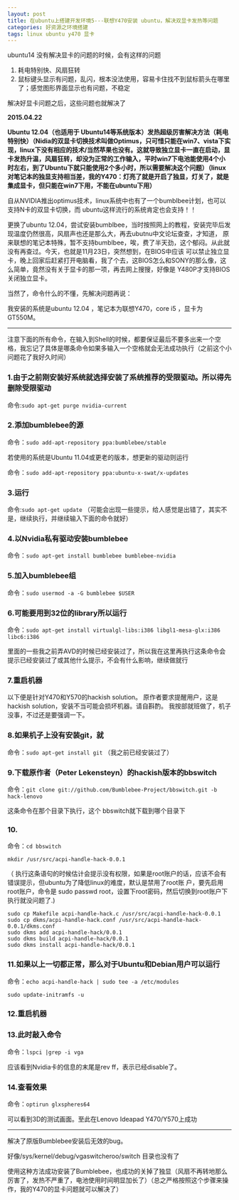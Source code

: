 ```yaml
---
layout: post
title: 在ubuntu上搭建开发环境5---联想Y470安装 ubuntu，解决双显卡发热等问题
categories: 好资源之环境搭建
tags: linux ubuntu y470 显卡
---
```



ubuntu14 没有解决显卡的问题的时候，会有这样的问题

1. 耗电特别快、风扇狂转
2. 鼠标键头显示有问题，乱闪，根本没法使用，容易卡住找不到鼠标箭头在哪里了；感觉图形界面显示也有问题，不稳定

解决好显卡问题之后，这些问题也就解决了

 

**2015.04.22**

**Ubuntu 12.04（也适用于 Ubuntu14等系统版本）发热超级厉害解决方法（耗电特别快）（Nidia的双显卡切换技术叫做Optimus，只可惜只能在win7、vista下实现，linux下没有相应的技术/当然苹果也没有。这就导致独立显卡一直在启动，显卡发热升温，风扇狂转，却没为正常的工作输入，平时win7下电池能使用4个小时左右，到了Ubuntu下就只能使用2个多小时，所以需要解决这个问题）（linux对笔记本的独显支持相当差，我的Y470：灯亮了就是开启了独显，灯关了，就是集成显卡，但只能在win7下用，不能在ubuntu下用）**

 
自从NVIDIA推出optimus技术，linux系统中也有了一个bumblbee计划，也可以支持N卡的双显卡切换，而 ubuntu这样流行的系统肯定也会支持！！

更换了ubuntu 12.04，尝试安装bumblbee，当时按照网上的教程，安装完毕后发现温度仍然很高，风扇声也还是那么大，再去ubutnu中文论坛查查，才知道， 原来联想的笔记本特殊，暂不支持bumblbee，唉，费了半天劲，这个郁闷。从此就没有再查过。今天，也就是11月23日，突然想到，在BIOS中应该 可以禁止独立显卡，晚上回家后赶紧打开电脑看，我了个去，这BIOS怎么和SONY的那么像，这么简单，竟然没有关于显卡的那一项，再去网上搜搜，好像是 Y480P才支持BIOS关闭独立显卡。

当然了，命令什么的不懂，先解决问题再说：

我安装的系统是ubuntu 12.04 ，笔记本为联想Y470，core i5 ，显卡为GT550M。

---

注意下面的所有命令，在输入到Shell的时候，都要保证最后不要多出来一个空格，我忘记了具体是哪条命令如果多输入一个空格就会无法成功执行（之前这个小问题花了我好久时间）

### 1.由于之前刚安装好系统就选择安装了系统推荐的受限驱动。所以得先删除受限驱动

命令:`sudo apt-get purge nvidia-current`


### 2.添加bumblebee的源

命令：`sudo add-apt-repository ppa:bumblebee/stable`

若使用的系统是Ubuntu 11.04或更老的版本，想更新的驱动则运行

命令：`sudo add-apt-repository ppa:ubuntu-x-swat/x-updates`

 
### 3.运行

命令:`sudo apt-get update` （可能会出现一些提示，给人感觉是出错了，其实不是，继续执行，并继续输入下面的命令就好）


### 4.以Nvidia私有驱动安装bumblebee

命令：`sudo apt-get install bumblebee bumblebee-nvidia`


### 5.加入bumblebee组

命令：`sudo usermod -a -G bumblebee $USER`


### 6.可能要用到32位的library所以运行

命令：`sudo apt-get install virtualgl-libs:i386 libgl1-mesa-glx:i386 libc6:i386`

里面的一些我之前弄AVD的时候已经安装过了，所以我在这里再执行这条命令会提示已经安装过了或其他什么提示，不会有什么影响，继续做就行

 
### 7.重启机器

以下便是针对Y470和Y570的hackish solution。 原作者要求提醒用户，这是hackish solution，安装不当可能会损坏机器。请自斟酌。 我按部就班做了，机子没事，不过还是要强调一下。


### 8.如果机子上没有安装git，就

命令：`sudo apt-get install git` （我之前已经安装过了）


### 9.下载原作者（Peter Lekensteyn）的hackish版本的bbswitch

命令：`git clone git://github.com/Bumblebee-Project/bbswitch.git -b hack-lenovo` 

这条命令在那个目录下执行，这个 bbswitch就下载到哪个目录下

 
### 10.

命令：`cd bbswitch`

`mkdir /usr/src/acpi-handle-hack-0.0.1`

（ 执行这条语句的时候估计会提示没有权限，如果是root账户的话，应该不会有错误提示，但ubuntu为了降低linux的难度，默认是禁用了root账 户，要先启用root账户，命令是 sudo passwd root，设置下root密码，然后切换到root账户下执行就没问题了.) 

    sudo cp Makefile acpi-handle-hack.c /usr/src/acpi-handle-hack-0.0.1 
    sudo cp dkms/acpi-handle-hack.conf /usr/src/acpi-handle-hack-0.0.1/dkms.conf 
    sudo dkms add acpi-handle-hack/0.0.1
    sudo dkms build acpi-handle-hack/0.0.1
    sudo dkms install acpi-handle-hack/0.0.1


### 11.如果以上一切都正常，那么对于Ubuntu和Debian用户可以运行

命令：`echo acpi-handle-hack | sudo tee -a /etc/modules`

`sudo update-initramfs -u`


### 12.重启机器


### 13.此时敲入命令

命令：`lspci |grep -i vga`

应该看到Nvidia卡的信息的末尾是rev ff，表示已经disable了。

 
### 14.查看效果

命令：`optirun glxspheres64`

可以看到3D的测试画面。至此在Lenovo Ideapad Y470/Y570上成功

--- 

解决了原版Bumblebee安装后无效的bug。

好像/sys/kernel/debug/vgaswitcheroo/switch 目录也没有了

使用这种方法成功安装了Bumblebee，也成功的关掉了独显（风扇不再转地那么厉害了，发热不严重了，电池使用时间明显加长了）（总之严格按照这个步骤来操作，我的Y470的显卡问题就可以解决了）

